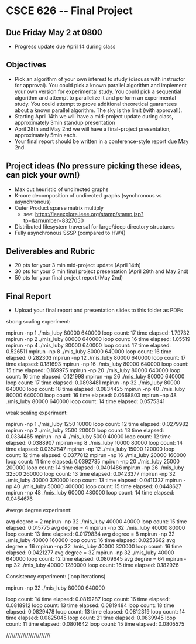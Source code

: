 # CSCE 626 -- Final Project

## Due Friday May 2 at 0800
* Progress update due April 14 during class

## Objectives
* Pick an algorithm of your own interest to study (discuss with instructor for approval). You could 
pick a known parallel algorithm and implement your own version for experimental study.   You could 
pick a sequential algorithm and attempt to parallelize it and perform an experimental study.   You 
could attempt to prove additional theoretical guarantees about a known parallel algorithm.    The sky
is the limit (with approval!).
* Starting April 14th we will have a mid-project update during class, approximately 3min standup presentation
* April 28th and May 2nd we will have a final-project presentation, approximately 5min each.
* Your final report should be written in a conference-style report due May 2nd.

## Project ideas (No pressure picking these ideas, can pick your own!)
* Max cut heuristic of undirected graphs
* K-core decomposition of undirected graphs (synchronous vs asynchronous)
* Outer Product sparse matrix multiply
  * see: https://ieeexplore.ieee.org/stamp/stamp.jsp?tp=&arnumber=8327050
* Distributed filesystem traversal for large/deep directory structures
* Fully asynchronous SSSP (compared to HW4)


## Deliverables and Rubric
* 20 pts for your 3 min mid-project update (April 14th)
* 30 pts for your 5 min final project presentation (April 28th and May 2nd)
* 50 pts for your final project report (May 2nd)

## Final Report
*  Upload your final report and presentation slides to this folder as PDFs

strong scaling experiment:

mpirun -np 1 ./mis_luby 80000 640000
loop count: 17
time elapsed: 1.79732
mpirun -np 2 ./mis_luby 80000 640000
loop count: 16
time elapsed: 1.05519
mpirun -np 4 ./mis_luby 80000 640000
loop count: 17
time elapsed: 0.526511
mpirun -np 8 ./mis_luby 80000 640000
loop count: 16
time elapsed: 0.282303
mpirun -np 12 ./mis_luby 80000 640000
loop count: 17
time elapsed: 0.181693
mpirun -np 16 ./mis_luby 80000 640000
loop count: 15
time elapsed: 0.169975
mpirun -np 20 ./mis_luby 80000 640000
loop count: 16
time elapsed: 0.121998
mpirun -np 26 ./mis_luby 80000 640000
loop count: 17
time elapsed: 0.0898481
mpirun -np 32 ./mis_luby 80000 640000
loop count: 18
time elapsed: 0.0834425
mpirun -np 40 ./mis_luby 80000 640000
loop count: 16
time elapsed: 0.0668803
mpirun -np 48 ./mis_luby 80000 640000
loop count: 14
time elapsed: 0.0575341

weak scaling experiment:

mpirun -np 1 ./mis_luby 1250 10000
loop count: 12
time elapsed: 0.0279982
mpirun -np 2 ./mis_luby 2500 20000
loop count: 13
time elapsed: 0.0334465
mpirun -np 4 ./mis_luby 5000 40000
loop count: 12
time elapsed: 0.0388907
mpirun -np 8 ./mis_luby 10000 80000
loop count: 14
time elapsed: 0.0357847
mpirun -np 12 ./mis_luby 15000 120000
loop count: 12
time elapsed: 0.0377812
mpirun -np 16 ./mis_luby 20000 160000
loop count: 11
time elapsed: 0.0392735
mpirun -np 20 ./mis_luby 25000 200000
loop count: 14
time elapsed: 0.0401486
mpirun -np 26 ./mis_luby 32500 260000
loop count: 13
time elapsed: 0.0423377
mpirun -np 32 ./mis_luby 40000 320000
loop count: 13
time elapsed: 0.0411337
mpirun -np 40 ./mis_luby 50000 400000
loop count: 15
time elapsed: 0.0448627
mpirun -np 48 ./mis_luby 60000 480000
loop count: 14
time elapsed: 0.0454676


Averge degree experiment:

avg degree = 2
mpirun -np 32 ./mis_luby 40000 40000
loop count: 15
time elapsed: 0.015775
avg degree = 4
mpirun -np 32 ./mis_luby 40000 80000
loop count: 13
time elapsed: 0.0179834
avg degree = 8
mpirun -np 32 ./mis_luby 40000 160000
loop count: 16
time elapsed: 0.0253662
avg degree = 16
mpirun -np 32 ./mis_luby 40000 320000
loop count: 16
time elapsed: 0.0421277
avg degree = 32
mpirun -np 32 ./mis_luby 40000 640000
loop count: 12
time elapsed: 0.0809645
avg degree = 64
mpirun -np 32 ./mis_luby 40000 1280000
loop count: 16
time elapsed: 0.182926

Consistency experiment: (loop iterations)

mpirun -np 32 ./mis_luby 80000 640000

loop count: 14
time elapsed: 0.0819287
loop count: 16
time elapsed: 0.0818912
loop count: 13
time elapsed: 0.0819484
loop count: 18
time elapsed: 0.0829478
loop count: 13
time elapsed: 0.0812319
loop count: 14
time elapsed: 0.0825045
loop count: 21
time elapsed: 0.0839945
loop count: 11
time elapsed: 0.0801642
loop count: 15
time elapsed: 0.0805575

////////////////////////
